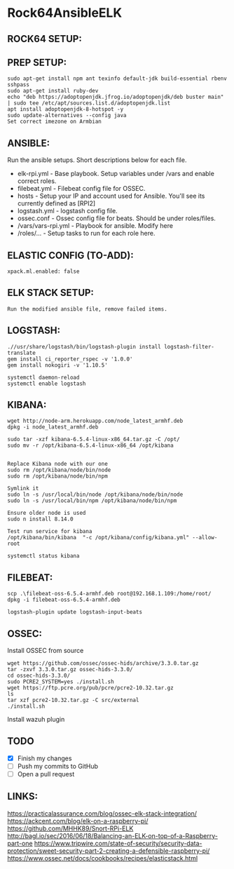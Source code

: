 # Rock64AnsibleELK

## ROCK64 SETUP:


## PREP SETUP:
	sudo apt-get install npm ant texinfo default-jdk build-essential rbenv sshpass
	sudo apt-get install ruby-dev
	echo "deb https://adoptopenjdk.jfrog.io/adoptopenjdk/deb buster main" | sudo tee /etc/apt/sources.list.d/adoptopenjdk.list
	apt install adoptopenjdk-8-hotspot -y
	sudo update-alternatives --config java
	Set correct imezone on Armbian
   
## ANSIBLE:
Run the ansible setups. Short descriptions below for each file.
* elk-rpi.yml - Base playbook. Setup variables under /vars and enable correct roles.
* filebeat.yml - Filebeat config file for OSSEC.
* hosts - Setup your IP and account used for Ansible. You'll see its currently defined as [RPI2]
* logstash.yml - logstash config file.
* ossec.conf - Ossec config file for beats. Should be under roles/files.
* /vars/vars-rpi.yml - Playbook for ansible. Modify here
* /roles/... - Setup tasks to run for each role here.
	

## ELASTIC CONFIG (TO-ADD):
	xpack.ml.enabled: false

## ELK STACK SETUP:
	Run the modified ansible file, remove failed items.

## LOGSTASH:
	.//usr/share/logstash/bin/logstash-plugin install logstash-filter-translate  
	gem install ci_reporter_rspec -v '1.0.0'
	gem install nokogiri -v '1.10.5'
	  
	systemctl daemon-reload
	systemctl enable logstash

## KIBANA:
	wget http://node-arm.herokuapp.com/node_latest_armhf.deb
	dpkg -i node_latest_armhf.deb

	sudo tar -xzf kibana-6.5.4-linux-x86_64.tar.gz -C /opt/
	sudo mv -r /opt/kibana-6.5.4-linux-x86_64 /opt/kibana

	 
	Replace Kibana node with our one
	sudo rm /opt/kibana/node/bin/node
	sudo rm /opt/kibana/node/bin/npm

	Symlink it
	sudo ln -s /usr/local/bin/node /opt/kibana/node/bin/node
	sudo ln -s /usr/local/bin/npm /opt/kibana/node/bin/npm

	Ensure older node is used
	sudo n install 8.14.0

	Test run service for kibana
	/opt/kibana/bin/kibana  "-c /opt/kibana/config/kibana.yml" --allow-root

	systemctl status kibana
 
## FILEBEAT:
	scp .\filebeat-oss-6.5.4-armhf.deb root@192.168.1.109:/home/root/
	dpkg -i filebeat-oss-6.5.4-armhf.deb

	logstash-plugin update logstash-input-beats

## OSSEC:
Install OSSEC from source

	wget https://github.com/ossec/ossec-hids/archive/3.3.0.tar.gz
	tar -zxvf 3.3.0.tar.gz ossec-hids-3.3.0/
	cd ossec-hids-3.3.0/
	sudo PCRE2_SYSTEM=yes ./install.sh
	wget https://ftp.pcre.org/pub/pcre/pcre2-10.32.tar.gz
	ls
	tar xzf pcre2-10.32.tar.gz -C src/external
	./install.sh
	 
Install wazuh plugin
	
## TODO
- [x] Finish my changes
- [ ] Push my commits to GitHub
- [ ] Open a pull request
 
## LINKS:
  https://practicalassurance.com/blog/ossec-elk-stack-integration/  
  https://ackcent.com/blog/elk-on-a-raspberry-pi/
  https://github.com/MHHK89/Snort-RPi-ELK
  http://bagl.io/sec/2016/06/18/Balancing-an-ELK-on-top-of-a-Raspberry-part-one 
  https://www.tripwire.com/state-of-security/security-data-protection/sweet-security-part-2-creating-a-defensible-raspberry-pi/
  https://www.ossec.net/docs/cookbooks/recipes/elasticstack.html



